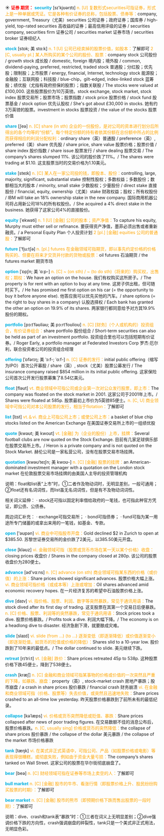☀ <font color="red">**证券 期货：**</font>
<font color="sky blue">**security**</font> [sɪ'kjʊərɪtɪ] 
<font color="orange">n. [U] 复数形式securities可指证券，形式上是一种单据或凭证。它是各种有价证券的总称，包括股票、债券等：</font>company, government, Treasury（尤美）securities 公司证券；政府证券；国库券 / high-yield, top-rated securities 高收益的证券；最高信用评级的证券 / securities company, securities firm 证券公司 / securities market 证券市场 / securities broker 证券经纪人
           
<font color="sky blue">**stock**</font> [stɒk; 美 stɑ:k]
<font color="orange">n. 1 [U] 公司已经卖掉的股票价值，如股本：</font>了解即可 <font color="orange">2 [C, usually pl.] 某人所购买的某个公司的股份、股票：</font>company stock 公司股份 / growth stock 成长股 / domestic, foreign 境内股；境外股 / common, dividend-paying, preferred, restricted, traded stock 普通股；分红股；优先股；限制股；上市股票 / energy, financial, Internet, technology stock 能源股；金融股；互联网股；科技股 / blue-chip，gilt-edged, index-linked stock 蓝筹股；绩优股（尤指有政府担保的股票）；指数关联股 / The stocks were valued at £100,000. 这些股票股价为10万英镑。stock exchange, stock market, stock index 股票交易所；股票市场；股票指数 / stock price 股票价格 / stock fund 股票基金 / stock option 优先认股权 / She's got about £30,000 in stocks. 她有约3万英镑的股票。investment in stocks 股票投资 / the value of the stocks 股票价值

<font color="sky blue">**share**</font> [ʃeə] 
<font color="orange">n. [C] share (in sth) 企业的一份股份，是对公司的资本进行划分后所得出的各个均等的“份额”。每个特定份额的持有者依其份额在总份额中所占的比例而获得相应的利润分配权利：</font>ordinary share（英）普通股 / preference（英）, preferred（美）share 优先股 / share price, share value 股票价格；股票价值 / share index 股价指数 / share issue 股票发行 / share dealing 股票交易 / The company’s shares slumped 11%. 该公司的股价跌了11%。/ The shares were trading at $1.10. 这支股票当时的交易价格为1.10美元。
           
<font color="sky blue">**stake**</font> [steɪk]
<font color="orange">n. [C] 某人在一家公司投的钱，即股本、股份：</font>controlling, large, majority, significant, substantial stake 控制性股权；多数权益；多数股份；数额相当大的股本 / minority, small stake 少数股权；少量股份 / direct stake 直接股份 / financial, equity, ownership（尤美）stake 财政权益；股权；所有权股份 / IBM will take an 18% ownership stake in the new company. 国际商用机器公司将占用新公司18%的所有权股份。/ She acquired a 4% direct stake in the business. 她获得了这家公司4%的直接股份。           

<font color="sky blue">**equity**</font> [ˈekwəti]
<font color="orange">n. 1 [U] [金融] 公司的股本；资产净值：</font>To capture his equity, Murphy must either sell or refinance. 要获得资产净值，墨菲必须出售或者重新融资。/ a Personal Equity Plan 个人投资计划 <font color="orange">2 [pl.] [金融] equities 公司的普通股：</font>了解即可

<font color="sky blue">**future**</font> ['fju:tʃə] 
<font color="orange">n. [pl.] futures 在金融领域可指期货，即以事先约定价格的价格购买的、但要在将来才交货并付款的货物或股票：</font>oil futures 石油期货 / the futures market 期货市场
                      
<font color="sky blue">**option**</font> [ˈɒpʃn; 美 ˈɑ:p-]
<font color="orange">n. [C] ~ (on sth) / ~ (to do sth)（将来的）购买权，出售权；期权：</font>We have an option on the house. 我们有权购买这所房子。/ The property is for rent with an option to buy at any time. 这房子供出租，但可随时买下。/ He has promised me first option on his car (= the opportunity to buy it before anyone else). 他答应我可以优先买他的汽车。/ share options (= the right to buy shares in a company) 认股选择权 / Each bank has granted the other an option on 19.9% of its shares. 两家银行都同意给予对方其19.9%股份的期权。

<font color="sky blue">**portfolio**</font> [pɔ:tˈfəʊliəʊ; 美 pɔ:rtˈfoʊlioʊ]
<font color="orange">n. [C] [财务]（个人或机构的）投资组合，有价证券组合：</font>share portfolio 股份组合 / Short-term securities can also be held as part of an investment portfolio. 投资组合里也可以包括短期有价证券。/ Roger Early, a portfolio manager at Federated Investors Corp 罗杰·厄尔利，联合投资者公司的投资组合经理
           
<font color="sky blue">**offering**</font> [ˈɒfərɪŋ; 美 ˈɔ:f-; ˈɑ:f-]
<font color="orange">n. [C] 证券的发行：</font>initial public offering（缩写为IPO）首次公开募股 / share（英）, stock（尤美）股票公募发行 / The insurance company raised $854 million in its initial public offering. 这家保险公司首次公开发行股票募集了8.54亿美元。

<font color="sky blue">**float**</font> [fləʊt] 
<font color="orange">vt. 商业领域中可指公司或企业第一次对公众发行股票，即上市：</font>The company was floated on the stock market in 2001. 这家公司于2001年上市。/ Shares were floated at 585p. 股票最初上市价为5英镑85便士。<font color="orange">n. [C, U] 商业领域中可指公司对本公司股票的发行，相当于flotation：</font>了解即可

<font color="sky blue">**list**</font> [lɪst] 
<font color="orange">vt.＆vi. 商业上可指公司上市；或使公司上市：</font>a basket of blue chip stocks listed on the American Exchange 在美国证券交易所上市的一组绩优股

<font color="sky blue">**quote**</font> [kwəʊt; 美 kwoʊt]
<font color="orange">vt. [金融] 为（企业的股份）上市，挂牌：</font>Several football clubs are now quoted on the Stock Exchange. 目前有几家足球俱乐部在股票交易所上市。/ Heron is a private company and is not quoted on the Stock Market. 赫伦公司是一家私营公司，没有在股票交易市场挂牌。           

<font color="sky blue">**quotation**</font> [kwəʊˈteɪʃn; 美 kwoʊ-]
<font color="orange">n. [C] [金融] 股票的挂牌：</font>an American-dominated investment manager with a quotation on the London stock market 在伦敦股票交易市场挂牌的由美国人主导的投资管理机构

说明：float和list表“上市”时，①二者作及物动词时，无明显差别，一般可通用；②float还有名词词性，而list虽无名词词性，但是有不及物动词词性。

相关词义延伸：
· stock还可指以固定利率借给政府的一笔钱，也可指此种官方凭证，即公债、公债券。

周边词汇补充：
· exchange可指交易所；
· bond可指债券；
· fund可指为某一用途所专门储蓄的或拿出来用的一笔钱，如基金、专款。

<font color="sky blue">**open**</font> ['əʊpən] 
<font color="orange">vi. 商业中可指股市开盘：</font>Gold declined $2 in Zurich to open at $385.50. 苏黎世证券交易所的金价跌了2美元，以385.50美元开盘。

<font color="sky blue">**close**</font> [kləʊz] 
<font color="orange">vi. 金融领域可指（股票或货币市场在某一天以某个价格）收盘：</font>closing prices 收盘价 / Shares in the company closed at 280p. 该公司的股票收盘价为280便士。

<font color="sky blue">**advance**</font> [əd'vɑːns] 
<font color="orange">n. [C] advance (on sth) 商业领域可指某东西的价格（或价值）的上涨：</font>Share prices showed significant advances. 股票价格大幅上涨。<font color="orange">vi. 商业领域可指价格（或成本等）上涨或增加：</font>Oil shares advanced amid economic recovery hopes. 在一片经济复苏的希望中石油股票价格上涨。

<font color="sky blue">**dive**</font> [daɪv] 
<font color="orange">vi. 指价格、股票、利润、数字等突然暴跌，常见于通讯用语：</font>The stock dived after its first day of trading. 这支股票在其第一个交易日后便暴跌。<font color="orange">n. [C] 价格、股票、利润等的突然暴跌，常见于通讯用语：</font>Stock prices took a dive. 股票价格暴跌。/ Profits took a dive. 利润大幅下降。/ The economy is on a headlong dive to disaster. 经济急剧下滑，就要酿成灾难。

<font color="sky blue">**slide**</font> [slaɪd] 
<font color="orange">vi. slide (from ...) (to ...) 逐渐变低（即逐渐降低）或价值逐渐变小（即逐渐贬值，如货币的贬值或价格的降低）：</font>Shares slid to a 10-year low. 股价跌到了10年来的最低点。/ The dollar continued to slide. 美元继续下跌。
           
<font color="sky blue">**retreat**</font> [rɪˈtri:t]
<font color="orange">vt. [金融] 跌价：</font>Share prices retreated 45p to 538p. 这种股票价格下跌45便士，降到了538便士。

<font color="sky blue">**crash**</font> [kræʃ] 
<font color="orange">n. [C] 金融和商业领域可指某事物的价格或价值的一次突然且严重的下降，如暴跌、崩盘：</font>property（英）, stock-market crash 房地产暴跌；股市崩盘 / a crash in share prices 股价暴跌 / financial crash 财务崩溃 <font color="orange">vi. 在金融和商业领域可指（价格、股票等）失去价值，或突然且迅速地失败：</font>Share prices crashed to an all-time low yesterday. 昨天股票价格暴跌到了前所未有的最低纪录。
           
<font color="sky blue">**collapse**</font> [kəˈlæps]
<font color="orange">vi. 价格或货币突然降低或贬值、暴跌：</font>Share prices collapsed after news of poor trading figures. 在交易数额不佳的消息公布后，股票价格暴跌。<font color="orange">n. [C, usually sing] 价格或货币的突然降低：</font>the collapse of share prices 股价暴跌 / the collapse of the dollar 美元暴跌 / the collapse of the market 市场价格暴跌
 
<font color="sky blue">**tank**</font> [tæŋk] 
<font color="orange">vi. 在美式非正式英语中，可指公司、产品（如股票价格或电影）等表现得很糟糕，或彻底失败，例如由于资金大量亏损：</font>The company’s shares tanked on Wall Street. 这家公司的股票在华尔街彻底崩盘了。

<font color="sky blue">**bear**</font> [beə] 
<font color="orange">n. [C] 财经领域可指在证券等市场上卖空的人：</font>了解即可
           
<font color="sky blue">**bull market**</font>
<font color="orange">n. [C] [金融] 股市的牛市、看涨行情（即股票价格上升、股民纷纷购买股票的时期）：</font>了解即可

<font color="sky blue">**bear market**</font>
<font color="orange">n. [C] [金融] 股市的熊市（即预期价格下跌而售出股票的一段时期）：</font>了解即可

说明：dive、crash和tank表“暴跌”时：①三者在词义上无明显差别；②dive强调价格下跌的方向性，crash强调崩盘的碎裂性，tank只是一个美式非正式用法，无明显色彩。



